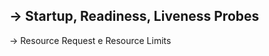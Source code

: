 ->  Startup, Readiness, Liveness Probes
--------------------------------------
->  Resource Request e Resource Limits

